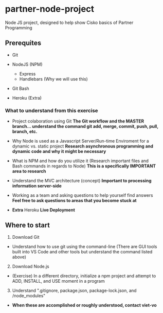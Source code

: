 # partner-node-project
Node JS project, designed to help show Cisko basics of Partner Programming 

## Prerequites
- Git
- NodeJS (NPM)
    - Express
    - Handlebars (Why we will use this)

- Git Bash
- Heroku (Extra)

### What to understand from this exercise
- Project colaboration using Git **The Git workflow and the MASTER branch... understand the command git add, merge, commit, push, pull, branch, etc.**
- Why Node is used as a Javascript Server/Run-time Enviroment for a dynamic vs. static project **Research asynchronous programming and dynamic code and why it might be necessary**
- What is NPM and how do you utilize it (Research important files and Bash commands in regards to Node) **This is a specifically IMPORTANT area to research**
- Understand the MVC architecture (concept) **Important to processing information server-side**

- Working as a team and asking questions to help yourself find answers **Feel free to ask questions to areas that you become stuck at**
- **Extra** Heroku **Live Deployment**

## Where to start
1. Download Git
 - Understand how to use git using the command-line (There are GUI tools built into VS Code and other tools but understand the command listed above)
2. Download Node.js
 - (Exercise) In a different directory, initialize a npm project and attempt to ADD, INSTALL, and USE moment in a program
3. Understand ".gitignore, package.json, package-lock.json, and /node_modules"

- **When these are accomplished or roughly understood, contact viet-vo**
